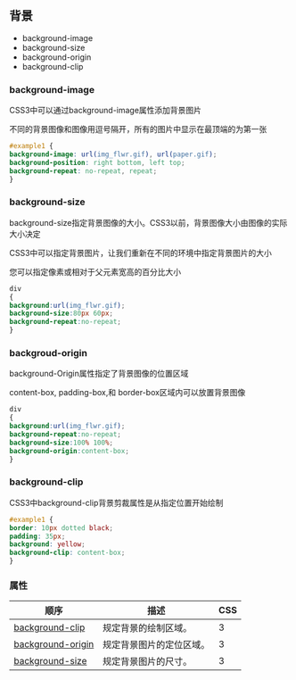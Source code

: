 ## 背景

- background-image
- background-size
- background-origin
- background-clip

### background-image

CSS3中可以通过background-image属性添加背景图片

不同的背景图像和图像用逗号隔开，所有的图片中显示在最顶端的为第一张

```css
#example1 { 
background-image: url(img_flwr.gif), url(paper.gif); 
background-position: right bottom, left top; 
background-repeat: no-repeat, repeat; 
}
```

### background-size 

background-size指定背景图像的大小。CSS3以前，背景图像大小由图像的实际大小决定

CSS3中可以指定背景图片，让我们重新在不同的环境中指定背景图片的大小

您可以指定像素或相对于父元素宽高的百分比大小

```css
div 
{ 
background:url(img_flwr.gif); 
background-size:80px 60px; 
background-repeat:no-repeat; 
}
```

### backgroud-origin

background-Origin属性指定了背景图像的位置区域

content-box, padding-box,和 border-box区域内可以放置背景图像

```css
div 
{ 
background:url(img_flwr.gif); 
background-repeat:no-repeat; 
background-size:100% 100%; 
background-origin:content-box; 
}
```

### background-clip

CSS3中background-clip背景剪裁属性是从指定位置开始绘制

```css
#example1 { 
border: 10px dotted black; 
padding: 35px; 
background: yellow; 
background-clip: content-box; 
}
```

### 属性

| 顺序                                                         | 描述                     | CSS  |
| ------------------------------------------------------------ | ------------------------ | ---- |
| [background-clip](https://www.w3cschool.cn/cssref/css3-pr-background-clip.html) | 规定背景的绘制区域。     | 3    |
| [background-origin](https://www.w3cschool.cn/cssref/css3-pr-background-origin.html) | 规定背景图片的定位区域。 | 3    |
| [background-size](https://www.w3cschool.cn/cssref/css3-pr-background-size.html) | 规定背景图片的尺寸。     | 3    |